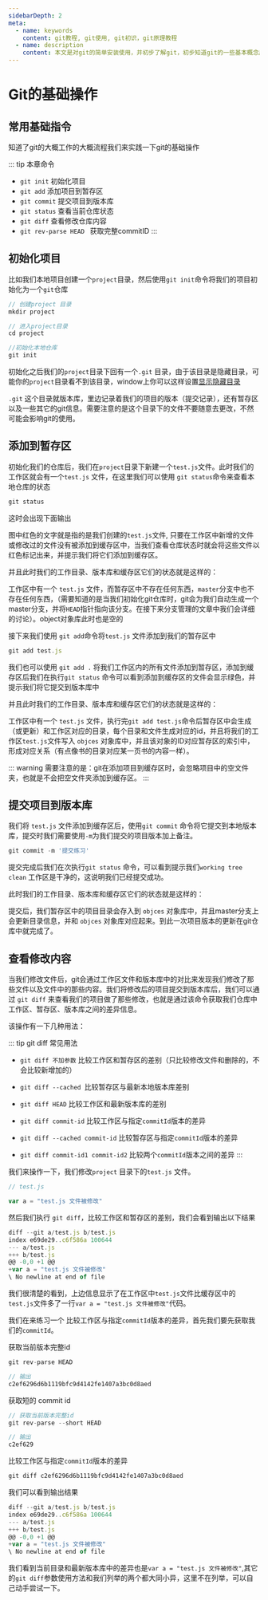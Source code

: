 ```yaml
---
sidebarDepth: 2
meta:
  - name: keywords
    content: git教程, git使用, git初识，git原理教程
  - name: description
    content: 本文是对git的简单安装使用，并初步了解git，初步知道git的一些基本概念原理的教程
---
```


# Git的基础操作

## 常用基础指令

知道了git的大概工作的大概流程我们来实践一下git的基础操作

::: tip 本章命令
-  `git init` 初始化项目
-  `git add`  添加项目到暂存区
-  `git commit` 提交项目到版本库 
-  `git status` 查看当前仓库状态
-  `git diff` 查看修改仓库内容
-  `git rev-parse HEAD ` 获取完整commitID
:::

## 初始化项目

比如我们本地项目创建一个`project`目录，然后使用`git init`命令将我们的项目初始化为一个`git`仓库

```js
// 创建project 目录
mkdir project 

// 进入project目录
cd project 

//初始化本地仓库
git init 
```

初始化之后我们的`project`目录下回有一个`.git` 目录，由于该目录是隐藏目录，可能你的`project`目录看不到该目录，window上你可以这样设置[显示隐藏目录](https://jingyan.baidu.com/article/acf728fd2853fef8e410a37f.html)


`.git` 这个目录就版本库，里边记录着我们的项目的版本（提交记录），还有暂存区以及一些其它的git信息。需要注意的是这个目录下的文件不要随意去更改，不然可能会影响git的使用。


## 添加到暂存区

初始化我们的仓库后，我们在`project`目录下新建一个`test.js`文件。此时我们的工作区就会有一个`test.js` 文件，在这里我们可以使用 `git status`命令来查看本地仓库的状态

```js
git status
```
这时会出现下面输出

<MyImg src="/img/git-2-4.jpg" alt="git初始化" />

图中红色的文字就是指的是我们创建的`test.js`文件, 只要在工作区中新增的文件或修改过的文件没有被添加到缓存区中，当我们查看仓库状态时就会将这些文件以红色标记出来，并提示我们将它们添加到缓存区。

并且此时我们的工作目录、版本库和缓存区它们的状态就是这样的：

<MyImg src="/img/git-2-1.jpg" alt="git初始化" />

工作区中有一个 `test.js` 文件，而暂存区中不存在任何东西，`master`分支中也不存在任何东西，（需要知道的是当我们初始化git仓库时，git会为我们自动生成一个master分支，并将`HEAD`指针指向该分支。在接下来分支管理的文章中我们会详细的讨论）。object对象库此时也是空的

接下来我们使用 `git add`命令将`test.js` 文件添加到我们的暂存区中

```js
git add test.js
```

我们也可以使用 `git add .` 将我们工作区内的所有文件添加到暂存区，添加到缓存区后我们在执行`git status` 命令可以看到添加到缓存区的文件会显示绿色，并提示我们将它提交到版本库中

<MyImg src="/img/git-2-5.jpg" alt="git缓存区" />


并且此时我们的工作目录、版本库和缓存区它们的状态就是这样的：

<MyImg src="/img/git-2-2.jpg" alt="git缓存区" />

工作区中有一个 `test.js` 文件，执行完`git add test.js`命令后暂存区中会生成（或更新）和工作区对应的目录，每个目录和文件生成对应的id，并且将我们的工作区`test.js`文件写入 `objces` 对象库中，并且该对象的ID对应暂存区的索引中，形成对应关系（有点像书的目录对应某一页书的内容一样）。



::: warning
需要注意的是：git在添加项目到缓存区时，会忽略项目中的空文件夹，也就是不会把空文件夹添加到缓存区。
:::

## 提交项目到版本库

我们将 `test.js` 文件添加到缓存区后，使用`git commit` 命令将它提交到本地版本库，提交时我们需要使用`-m`为我们提交的项目版本加上备注。

```js
git commit -m '提交练习'
```
提交完成后我们在次执行`git status` 命令，可以看到提示我们`working tree clean` 工作区是干净的，这说明我们已经提交成功。

<MyImg src="/img/git-2-6.jpg" alt="git缓存区" />


此时我们的工作目录、版本库和缓存区它们的状态就是这样的：

<MyImg src="/img/git-2-3.jpg" alt="git提交" />

提交后，我们暂存区中的项目目录会存入到 `objces` 对象库中，并且master分支上会更新目录信息，并和 `objces` 对象库对应起来。到此一次项目版本的更新在git仓库中就完成了。


## 查看修改内容

当我们修改文件后，git会通过工作区文件和版本库中的对比来发现我们修改了那些文件以及文件中的那些内容。我们将修改后的项目提交到版本库后，我们可以通过 `git diff` 来查看我们的项目做了那些修改，也就是通过该命令获取我们仓库中工作区、暂存区、版本库之间的差异信息。

该操作有一下几种用法：

::: tip git diff 常见用法

- `git diff 不加参数` 比较工作区和暂存区的差别（只比较修改文件和删除的，不会比较新增加的）

- `git diff --cached `比较暂存区与最新本地版本库差别

- `git diff HEAD` 比较工作区和最新版本库的差别

- `git diff commit-id` 比较工作区与指定`commitId`版本的差异

- `git diff --cached commit-id` 比较暂存区与指定`commitId`版本的差异

- `git diff commit-id1 commit-id2` 比较两个`commitId`版本之间的差异
:::

我们来操作一下，我们修改`project` 目录下的`test.js` 文件。

```js
// test.js

var a = "test.js 文件被修改"
```

然后我们执行 `git diff`，比较工作区和暂存区的差别，我们会看到输出以下结果

```js
diff --git a/test.js b/test.js
index e69de29..c6f586a 100644
--- a/test.js
+++ b/test.js
@@ -0,0 +1 @@
+var a = "test.js 文件被修改"
\ No newline at end of file
```
我们很清楚的看到，上边信息显示了在工作区中`test.js`文件比缓存区中的`test.js`文件多了一行`var a = "test.js 文件被修改"`代码。

我们在来练习一个 比较工作区与指定`commitId`版本的差异，首先我们要先获取我们的`commitId`。


获取当前版本完整id

```js
git rev-parse HEAD 

// 输出
c2ef6296d6b1119bfc9d4142fe1407a3bc0d8aed
```
获取短的 commit id
```js
// 获取当前版本完整id
git rev-parse --short HEAD 

// 输出
c2ef629
```

比较工作区与指定`commitId`版本的差异


```js
git diff c2ef6296d6b1119bfc9d4142fe1407a3bc0d8aed
```
我们可以看到输出结果

```js
diff --git a/test.js b/test.js
index e69de29..c6f586a 100644
--- a/test.js
+++ b/test.js
@@ -0,0 +1 @@
+var a = "test.js 文件被修改"
\ No newline at end of file
```

我们看到当前目录和最新版本库中的差异也是`var a = "test.js 文件被修改"`,其它的`git diff`参数使用方法和我们列举的两个都大同小异，这里不在列举，可以自己动手尝试一下。
